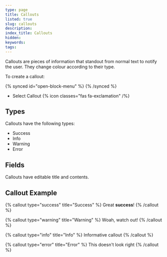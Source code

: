 ```yaml
---
type: page
title: Callouts
listed: true
slug: callouts
description: 
index_title: Callouts
hidden: 
keywords: 
tags: 
---
```



Callouts are pieces of information that standout from normal text to notify the user. They change colour according to their type.

To create a callout:


{% synced id="open-block-menu" %}
{% /synced %}


- Select Callout {% icon classes="fas fa-exclamation" /%}

## Types

Callouts have the following types:

- Success
- Info
- Warning
- Error

## Fields

Callouts have editable title and contents.

## Callout Example


{% callout type="success" title="Success" %}
Great **success**!
{% /callout %}



{% callout type="warning" title="Warning" %}
Woah, watch out!
{% /callout %}



{% callout type="info" title="Info" %}
Informative callout
{% /callout %}



{% callout type="error" title="Error" %}
This doesn't look right
{% /callout %}


